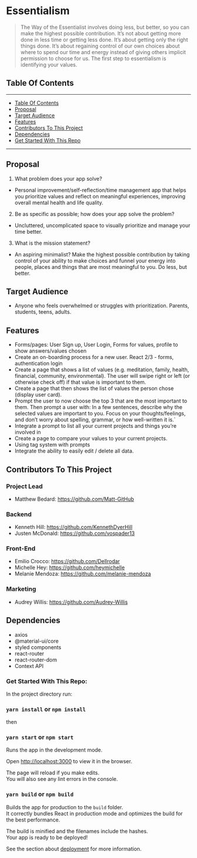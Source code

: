 # Essentialism

> The Way of the Essentialist involves doing less, but better, so you can make the highest possible contribution. It’s not about getting more done in less time or getting less done. It’s about getting only the right things done. It’s about regaining control of our own choices about where to spend our time and energy instead of giving others implicit permission to choose for us. The first step to essentialism is identifying your values.

## Table Of Contents

---

- [Table Of Contents](#h1-id%22table-of-contents-51%22table-of-contentsh1)
- [Proposal](#proposal)
- [Target Audience](#target-audience)
- [Features](#features)
- [Contributors To This Project](#contributors-to-this-project)
- [Dependencies](#Dependencies)
- [Get Started With This Repo](#get-started-with-this-repo)

---

## Proposal

1. What problem does your app solve?

- Personal improvement/self-reflection/time management app that helps you prioritize values and reflect on meaningful experiences, improving overall mental health and life quality.

2. Be as specific as possible; how does your app solve the problem?

- Uncluttered, uncomplicated space to visually prioritize and manage your time better.

3. What is the mission statement?

- An aspiring minimalist? Make the highest possible contribution by taking control of your ability to make choices and funnel your energy into people, places and things that are most meaningful to you. Do less, but better.

## Target Audience

- Anyone who feels overwhelmed or struggles with prioritization. Parents, students, teens, adults.

## Features

- Forms/pages: User Sign up, User Login, Forms for values, profile to show answers/values chosen
- Create an on-boarding process for a new user. React 2/3 - forms, authentication login
- Create a page that shows a list of values (e.g. meditation, family, health, financial, community, environmental). The user will swipe right or left (or otherwise check off) if that value is important to them.
- Create a page that then shows the list of values the person chose (display user card).
- Prompt the user to now choose the top 3 that are the most important to them. Then prompt a user with: In a few sentences, describe why the selected values are important to you. Focus on your thoughts/feelings, and don’t worry about spelling, grammar, or how well-written it is.`
- Integrate a prompt to list all your current projects and things you’re involved in
- Create a page to compare your values to your current projects.
- Using tag system with prompts
- Integrate the ability to easily edit / delete all data.

## Contributors To This Project

### Project Lead

- Matthew Bedard: https://github.com/Matt-GitHub

### Backend

- Kenneth Hill: https://github.com/KennethDyerHill
- Justen McDonald: https://github.com/vospader13

### Front-End

- Emilio Crocco: https://github.com/Dellrodar
- Michelle Hey: https://github.com/heymichelle
- Melanie Mendoza: https://github.com/melanie-mendoza

### Marketing

- Audrey Willis: https://github.com/Audrey-Willis

## Dependencies

- axios
- @material-ui/core
- styled components
- react-router
- react-router-dom
- Context API

### Get Started With This Repo:

In the project directory run:

### `yarn install` or `npm install`

then

### `yarn start` or `npm start`

Runs the app in the development mode.<br />

Open [http://localhost:3000](http://localhost:3000) to view it in the browser.

The page will reload if you make edits.<br />
You will also see any lint errors in the console.

### `yarn build` or `npm build`

Builds the app for production to the `build` folder.<br />
It correctly bundles React in production mode and optimizes the build for the best performance.

The build is minified and the filenames include the hashes.<br />
Your app is ready to be deployed!

See the section about [deployment](https://facebook.github.io/create-react-app/docs/deployment) for more information.
